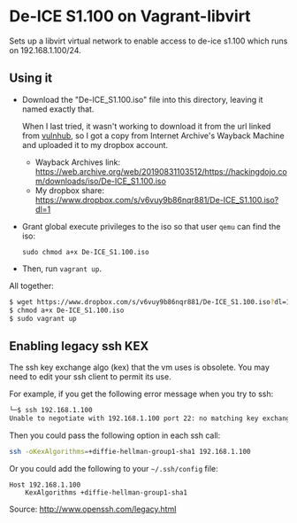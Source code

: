 # De-ICE S1.100 on Vagrant-libvirt

Sets up a libvirt virtual network to enable access to de-ice s1.100 which runs
on 192.168.1.100/24.


## Using it

* Download the "De-ICE_S1.100.iso" file into this directory, leaving it named
  exactly that. 

  When I last tried, it wasn't working to download it from the url
  linked from [vulnhub](https://www.vulnhub.com/entry/de-ice-s1100,8/), so I got a
  copy from Internet Archive's Wayback Machine and uploaded it to my dropbox
  account.

  * Wayback Archives link:
    <https://web.archive.org/web/20190831103512/https://hackingdojo.com/downloads/iso/De-ICE_S1.100.iso>
  * My dropbox share:
    <https://www.dropbox.com/s/v6vuy9b86nqr881/De-ICE_S1.100.iso?dl=1>

* Grant global execute privileges to the iso so that user `qemu` can find the iso:
    
      sudo chmod a+x De-ICE_S1.100.iso

* Then, run `vagrant up`.

All together:

```bash
$ wget https://www.dropbox.com/s/v6vuy9b86nqr881/De-ICE_S1.100.iso?dl=1 -O De-ICE_S1.100.iso
$ chmod a+x De-ICE_S1.100.iso
$ sudo vagrant up
```


## Enabling legacy ssh KEX

The ssh key exchange algo (kex) that the vm uses is obsolete. You may need
to edit your ssh client to permit its use.

For example, if you get the following error message when you try to ssh:

```bash
└─$ ssh 192.168.1.100                                                                  
Unable to negotiate with 192.168.1.100 port 22: no matching key exchange method found. Their offer: diffie-hellman-group-exchange-sha1,diffie-hellman-group14-sha1,diffie-hellman-group1-sha1
```

Then you could pass the following option in each ssh call:

```bash
ssh -oKexAlgorithms=+diffie-hellman-group1-sha1 192.168.1.100
```

Or you could add the following to your `~/.ssh/config` file:

```
Host 192.168.1.100
    KexAlgorithms +diffie-hellman-group1-sha1
```

Source: <http://www.openssh.com/legacy.html>
